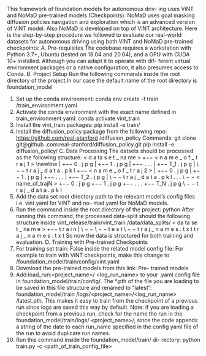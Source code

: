 This framework of foundation models for autonomous driv-
ing uses ViNT and NoMaD pre-trained models (Checkpoints).
NoMaD uses goal masking diffusion policies navigation and
exploration which is an advanced version of ViNT model. Also
NoMaD is developed on top of ViNT architecture. Here is the
step-by-step procedure we followed to evaluate our real-world
datasets for autonomous driving using both ViNT and NoMaD
pre-trained checkpoints:
A. Pre-requisites
The codebase requires a workstation with Python 3.7+,
Ubuntu (tested on 18.04 and 20.04), and a GPU with CUDA
10+ installed. Although you can adapt it to operate with dif-
ferent virtual environment packages or a native configuration,
it also presumes access to Conda.
B. Project Setup
Run the following commands inside the root directory of
the project.In our case the default name of the root directory
is foundation_model
1) Set up the conda environment:
conda env create -f train
/train_environment.yaml
2) Activate the conda environment with the exact name
defined in train_environment.yaml:
conda activate vint_train
3) Install the vint_train packages:
pip install -e train/
4) Install the diffusion_policy package from the
following repo:
https://github.com/real-stanford
/diffusion_policy
Commands:
git clone git@github
.com:real-stanford/diffusion_policy.git
pip install -e diffusion_policy/
C. Data Processing
The datsets should be processed as the following structure:
< d a ta s e t _ na me >
+−− < n a m e _ o f _ t r a j 1 > \newline
| +−− 0 . j p g
| +−− 1 . j p g
| +−− . . .
| +−− T_1 . j p g
| \ − − t r a j _ d a t a . p k l
+−− < n a m e _ o f _ t r a j 2 >
| +−− 0 . j p g
| +−− 1 . j p g
| +−− . . .
| +−− T_2 . j p g
| \ − − t r a j _ d a t a . p k l
. . .
\ − − < name_of_trajN >
+−− 0 . j p g
+−− 1 . j p g
+−− . . .
+−− T_N . j p g
\ − − t r a j _ d a t a . p k l
1) Add the data set root directory path to the relevant
model’s config files i.e. vint.yaml for ViNT and no-
mad.yaml for NoMaD models.
2) Run the command inside the root directory of the
project:
python <path to the data_split.py file>
After running this command, the processed
data-split should the following structure
inside vint_release/train/vint_train
/data/data_splits/
< da ta se t _ na m e >
+−− t r a i n
| \ − − \ − − t e s t
\ − − t r a j _ n a m e s . t x t
t r a j _ n a m e s . t x t
So now the data is structured for both training and
evaluation.
D. Training with Pre-trained Checkpoints
1) For training set train: False inside the related
model config file: For example to train
with ViNT checkpoints, make this change to
/foundation_model/train/config/vint.yaml
2) Download the pre-trained models from this link: Pre-
trained models
3) Add:load_run:<project_name>/
<log_run_name> to your .yaml config file
in foundation_model/train/config/.
The *.pth of the file you are loading to
be saved in this file structure and renamed
to “latest”: foundation_model/train
/logs/<project_name>/<log_run_name>
/latest.pth. This makes it easy to train from
the checkpoint of a previous run since logs are
saved this way by default. Note: if you are loading a
checkpoint from a previous run, check for the name
the run in the foundation_model/train/logs/
<project_name>/, since the code appends a string
of the date to each run_name specified in the config
yaml file of the run to avoid duplicate run names.
4) Run this command inside the
foundation_model/train/ di-
rectory: python train.py -c
<path_of_train_config_file>
